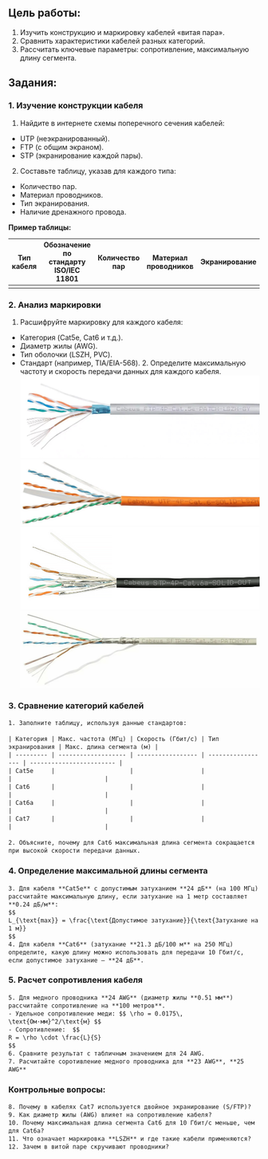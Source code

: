 ## **Цель работы:**
1. Изучить конструкцию и маркировку кабелей «витая пара».
2. Сравнить характеристики кабелей разных категорий.
3. Рассчитать ключевые параметры: сопротивление, максимальную длину сегмента.
## **Задания**:
### **1. Изучение конструкции кабеля**
1. Найдите в интернете схемы поперечного сечения кабелей:
- UTP (неэкранированный).
- FTP (с общим экраном).
- STP (экранирование каждой пары).
2. Составьте таблицу, указав для каждого типа:
- Количество пар.
- Материал проводников.
- Тип экранирования.
- Наличие дренажного провода.

**Пример таблицы:**

| Тип кабеля | Обозначение по стандарту ISO/IEC 11801 | Количество пар | Материал проводников | Экранирование | Дренажный провод | Прочие ообенности |
| ---------- | -------------------------------------- | -------------- | -------------------- | ------------- | ---------------- | ----------------- |
|            |                                        |                |                      |               |                  |                   |
### **2. Анализ маркировки**
1. Расшифруйте маркировку для каждого кабеля:
- Категория (Cat5e, Cat6 и т.д.).
- Диаметр жилы (AWG).
- Тип оболочки (LSZH, PVC).
- Стандарт (например, TIA/EIA-568).
    2. Определите максимальную частоту и скорость передачи данных для каждого кабеля.
    ![TP1](img/3_1.png)
    ![TP2](img/3_2.png)
    ![TP3](img/3_3.png)
![TP4](img/3_4.png)
### **3. Сравнение категорий кабелей**
    1. Заполните таблицу, используя данные стандартов:

    | Категория | Макс. частота (МГц) | Скорость (Гбит/с) | Тип экранирования | Макс. длина сегмента (м) |
    | --------- | ------------------- | ----------------- | ----------------- | ------------------------ |
    | Cat5e     |                     |                   |                   |                          |
    | Cat6      |                     |                   |                   |                          |
    | Cat6a     |                     |                   |                   |                          |
    | Cat7      |                     |                   |                   |                          |

    2. Объясните, почему для Cat6 максимальная длина сегмента сокращается при высокой скорости передачи данных.
### **4. Определение максимальной длины сегмента**
    3. Для кабеля **Cat5e** с допустимым затуханием **24 дБ** (на 100 МГц) рассчитайте максимальную длину, если затухание на 1 метр составляет **0.24 дБ/м**:
    $$
    L_{\text{max}} = \frac{\text{Допустимое затухание}}{\text{Затухание на 1 м}}
    $$
    4. Для кабеля **Cat6** (затухание **21.3 дБ/100 м** на 250 МГц) определите, какую длину можно использовать для передачи 10 Гбит/с, если допустимое затухание — **24 дБ**.
### **5. Расчет сопротивления кабеля**
    5. Для медного проводника **24 AWG** (диаметр жилы **0.51 мм**) рассчитайте сопротивление на **100 метров**.
    - Удельное сопротивление меди: $$ \rho = 0.0175\, \text{Ом·мм}^2/\text{м} $$
    - Сопротивление:  $$
    R = \rho \cdot \frac{L}{S}
    $$
    6. Сравните результат с табличным значением для 24 AWG.
    7. Расчитайте соротивление медного проводника для **23 AWG**, **25 AWG**
### **Контрольные вопросы:**
    8. Почему в кабелях Cat7 используется двойное экранирование (S/FTP)?
    9. Как диаметр жилы (AWG) влияет на сопротивление кабеля?
    10. Почему максимальная длина сегмента Cat6 для 10 Гбит/с меньше, чем для Cat6a?
    11. Что означает маркировка **LSZH** и где такие кабели применяются?
    12. Зачем в витой паре скручивают проводники?
